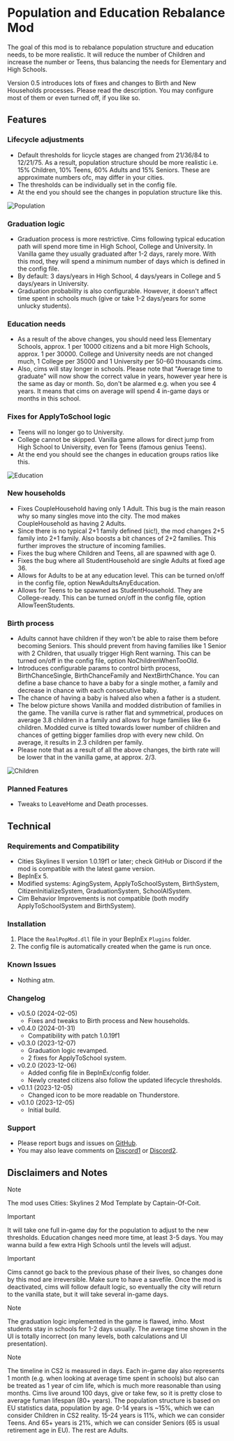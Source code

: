 # Population and Education Rebalance Mod
The goal of this mod is to rebalance population structure and education needs, to be more realistic. It will reduce the number of Children and increase the number or Teens, thus balancing the needs for Elementary and High Schools.

Version 0.5 introduces lots of fixes and changes to Birth and New Households processes. Please read the description. You may configure most of them or even turned off, if you like so.


## Features

### Lifecycle adjustments
  - Default thresholds for licycle stages are changed from 21/36/84 to 12/21/75. As a result, population structure should be more realistic i.e. 15% Children, 10% Teens, 60% Adults and 15% Seniors. These are approximate numbers ofc, may differ in your cities.
  - The thresholds can be individually set in the config file.
  - At the end you should see the changes in population structure like this.

![Population](https://raw.githubusercontent.com/infixo/cs2-realpop/master/docs/pop_change.png)
  
### Graduation logic
  - Graduation process is more restrictive. Cims following typical education path will spend more time in High School, College and University. In Vanilla game they usually graduated after 1-2 days, rarely more. With this mod, they will spend a minimum number of days which is defined in the config file.
  - By default: 3 days/years in High School, 4 days/years in College and 5 days/years in University.
  - Graduation probability is also configurable. However, it doesn't affect time spent in schools much (give or take 1-2 days/years for some unlucky students).
### Education needs
  - As a result of the above changes, you should need less Elementary Schools, approx. 1 per 10000 citizens and a bit more High Schools, approx. 1 per 30000. College and University needs are not changed much, 1 College per 35000 and 1 University per 50-60 thousands cims.
  - Also, cims will stay longer in schools. Please note that "Average time to graduate" will now show the correct value in years, however year here is the same as day or month. So, don't be alarmed e.g. when you see 4 years. It means that cims on average will spend 4 in-game days or months in this school.
### Fixes for ApplyToSchool logic
  - Teens will no longer go to University.
  - College cannot be skipped. Vanilla game allows for direct jump from High School to University, even for Teens (famous genius Teens).
  - At the end you should see the changes in education groups ratios like this.
  
![Education](https://raw.githubusercontent.com/infixo/cs2-realpop/master/docs/edu_change.png)
  
### New households
  - Fixes CoupleHousehold having only 1 Adult. This bug is the main reason why so many singles move into the city. The mod makes CoupleHousehold as having 2 Adults.
  - Since there is no typical 2+1 family defined (sic!), the mod changes 2+5 family into 2+1 family. Also boosts a bit chances of 2+2 families. This further improves the structure of incoming families.
  - Fixes the bug where Children and Teens, all are spawned with age 0.
  - Fixes the bug where all StudentHousehold are single Adults at fixed age 36.
  - Allows for Adults to be at any education level. This can be turned on/off in the config file, option NewAdultsAnyEducation.
  - Allows for Teens to be spawned as StudentHousehold. They are College-ready. This can be turned on/off in the config file, option AllowTeenStudents.
  
### Birth process  
  - Adults cannot have children if they won't be able to raise them before becoming Seniors. This should prevent from having families like 1 Senior with 2 Children, that usually trigger High Rent warning. This can be turned on/off in the config file, option NoChildrenWhenTooOld.
  - Introduces configurable params to control birth process, BirthChanceSingle, BirthChanceFamily and NextBirthChance. You can define a base chance to have a baby for a single mother, a family and decrease in chance with each consecutive baby.
  - The chance of having a baby is halved also when a father is a student.
  - The below picture shows Vanilla and modded distribution of families in the game. The vanilla curve is rather flat and symmetrical, produces on average 3.8 children in a family and allows for huge families like 6+ children. Modded curve is tilted towards lower number of children and chances of getting bigger families drop with every new child. On average, it results in 2.3 children per family.
  - Please note that as a result of all the above changes, the birth rate will be lower that in the vanilla game, at approx. 2/3.

![Children](https://raw.githubusercontent.com/infixo/cs2-realpop/master/docs/children.png)

### Planned Features
- Tweaks to LeaveHome and Death processes.

## Technical

### Requirements and Compatibility
- Cities Skylines II version 1.0.19f1 or later; check GitHub or Discord if the mod is compatible with the latest game version.
- BepInEx 5.
- Modified systems: AgingSystem, ApplyToSchoolSystem, BirthSystem, CitizenInitializeSystem, GraduationSystem, SchoolAISystem.
- Cim Behavior Improvements is not compatible (both modify ApplyToSchoolSystem and BirthSystem).

### Installation
1. Place the `RealPopMod.dll` file in your BepInEx `Plugins` folder.
2. The config file is automatically created when the game is run once.

### Known Issues
- Nothing atm.

### Changelog
- v0.5.0 (2024-02-05)
  - Fixes and tweaks to Birth process and New households.
- v0.4.0 (2024-01-31)
  - Compatibility with patch 1.0.19f1
- v0.3.0 (2023-12-07)
  - Graduation logic revamped.
  - 2 fixes for ApplyToSchool system.
- v0.2.0 (2023-12-06)
  - Added config file in BepInEx/config folder.
  - Newly created citizens also follow the updated lifecycle thresholds.
- v0.1.1 (2023-12-05)
  - Changed icon to be more readable on Thunderstore.
- v0.1.0 (2023-12-05)
  - Initial build.

### Support
- Please report bugs and issues on [GitHub](https://github.com/Infixo/CS2-RealPop).
- You may also leave comments on [Discord1](https://discord.com/channels/1169011184557637825/1198628199207292929) or [Discord2](https://discord.com/channels/1024242828114673724/1183857600098480237).

## Disclaimers and Notes

> [!NOTE]
The mod uses Cities: Skylines 2 Mod Template by Captain-Of-Coit.

> [!IMPORTANT]
It will take one full in-game day for the population to adjust to the new thresholds. Education changes need more time, at least 3-5 days. You may wanna build a few extra High Schools until the levels will adjust.

> [!IMPORTANT]
Cims cannot go back to the previous phase of their lives, so changes done by this mod are irreversible. Make sure to have a savefile. Once the mod is deactivated, cims will follow default logic, so eventually the city will return to the vanilla state, but it will take several in-game days.

> [!NOTE]
The graduation logic implemented in the game is flawed, imho. Most students stay in schools for 1-2 days usually. The average time shown in the UI is totally incorrect (on many levels, both calculations and UI presentation).

> [!NOTE]
The timeline in CS2 is measured in days. Each in-game day also represents 1 month (e.g. when looking at average time spent in schools) but also can be treated as 1 year of cim life, which is much more reasonable than using months. Cims live around 100 days, give or take few, so it is pretty close to average fuman lifespan (80+ years).
The population structure is based on EU statistics data, population by age. 0-14 years is ~15%, which we can consider Children in CS2 reality. 15-24 years is 11%, which we can consider Teens. And 65+ years is 21%, which we can consider Seniors (65 is usual retirement age in EU). The rest are Adults.
